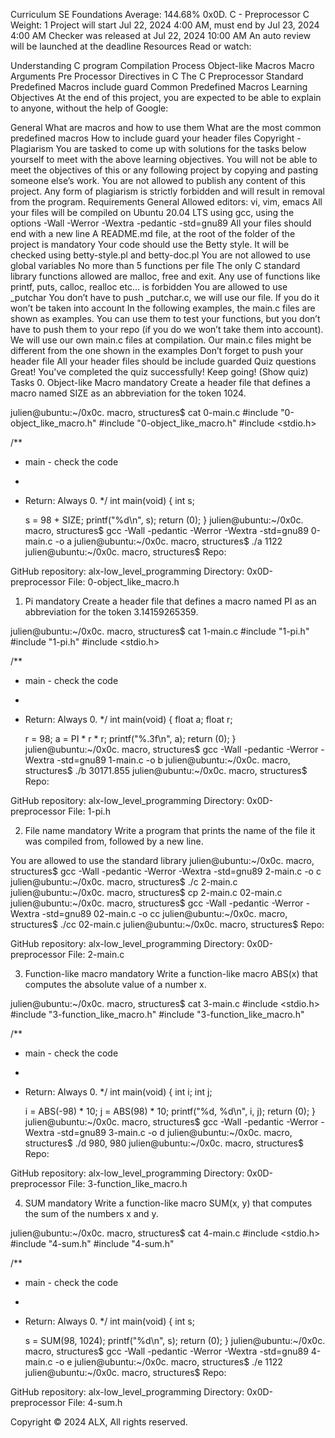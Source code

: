
Curriculum
SE Foundations
Average: 144.68%
0x0D. C - Preprocessor
C
 Weight: 1
 Project will start Jul 22, 2024 4:00 AM, must end by Jul 23, 2024 4:00 AM
 Checker was released at Jul 22, 2024 10:00 AM
 An auto review will be launched at the deadline
Resources
Read or watch:

Understanding C program Compilation Process
Object-like Macros
Macro Arguments
Pre Processor Directives in C
The C Preprocessor
Standard Predefined Macros
include guard
Common Predefined Macros
Learning Objectives
At the end of this project, you are expected to be able to explain to anyone, without the help of Google:

General
What are macros and how to use them
What are the most common predefined macros
How to include guard your header files
Copyright - Plagiarism
You are tasked to come up with solutions for the tasks below yourself to meet with the above learning objectives.
You will not be able to meet the objectives of this or any following project by copying and pasting someone else’s work.
You are not allowed to publish any content of this project.
Any form of plagiarism is strictly forbidden and will result in removal from the program.
Requirements
General
Allowed editors: vi, vim, emacs
All your files will be compiled on Ubuntu 20.04 LTS using gcc, using the options -Wall -Werror -Wextra -pedantic -std=gnu89
All your files should end with a new line
A README.md file, at the root of the folder of the project is mandatory
Your code should use the Betty style. It will be checked using betty-style.pl and betty-doc.pl
You are not allowed to use global variables
No more than 5 functions per file
The only C standard library functions allowed are malloc, free and exit. Any use of functions like printf, puts, calloc, realloc etc… is forbidden
You are allowed to use _putchar
You don’t have to push _putchar.c, we will use our file. If you do it won’t be taken into account
In the following examples, the main.c files are shown as examples. You can use them to test your functions, but you don’t have to push them to your repo (if you do we won’t take them into account). We will use our own main.c files at compilation. Our main.c files might be different from the one shown in the examples
Don’t forget to push your header file
All your header files should be include guarded
Quiz questions
Great! You've completed the quiz successfully! Keep going! (Show quiz)
Tasks
0. Object-like Macro
mandatory
Create a header file that defines a macro named SIZE as an abbreviation for the token 1024.

julien@ubuntu:~/0x0c. macro, structures$ cat 0-main.c
#include "0-object_like_macro.h"
#include "0-object_like_macro.h"
#include <stdio.h>

/**
 * main - check the code
 *
 * Return: Always 0.
 */
int main(void)
{
    int s;

    s = 98 + SIZE;
    printf("%d\n", s);
    return (0);
}
julien@ubuntu:~/0x0c. macro, structures$ gcc -Wall -pedantic -Werror -Wextra -std=gnu89 0-main.c -o a
julien@ubuntu:~/0x0c. macro, structures$ ./a 
1122
julien@ubuntu:~/0x0c. macro, structures$ 
Repo:

GitHub repository: alx-low_level_programming
Directory: 0x0D-preprocessor
File: 0-object_like_macro.h
  
1. Pi
mandatory
Create a header file that defines a macro named PI as an abbreviation for the token 3.14159265359.

julien@ubuntu:~/0x0c. macro, structures$ cat 1-main.c
#include "1-pi.h"
#include "1-pi.h"
#include <stdio.h>

/**
 * main - check the code
 *
 * Return: Always 0.
 */
int main(void)
{
    float a;
    float r;

    r = 98;
    a = PI * r * r;
    printf("%.3f\n", a);
    return (0);
}
julien@ubuntu:~/0x0c. macro, structures$ gcc -Wall -pedantic -Werror -Wextra -std=gnu89 1-main.c -o b
julien@ubuntu:~/0x0c. macro, structures$ ./b
30171.855
julien@ubuntu:~/0x0c. macro, structures$ 
Repo:

GitHub repository: alx-low_level_programming
Directory: 0x0D-preprocessor
File: 1-pi.h
  
2. File name
mandatory
Write a program that prints the name of the file it was compiled from, followed by a new line.

You are allowed to use the standard library
julien@ubuntu:~/0x0c. macro, structures$ gcc -Wall -pedantic -Werror -Wextra -std=gnu89 2-main.c -o c
julien@ubuntu:~/0x0c. macro, structures$ ./c 
2-main.c
julien@ubuntu:~/0x0c. macro, structures$ cp 2-main.c 02-main.c
julien@ubuntu:~/0x0c. macro, structures$ gcc -Wall -pedantic -Werror -Wextra -std=gnu89 02-main.c -o cc
julien@ubuntu:~/0x0c. macro, structures$ ./cc
02-main.c
julien@ubuntu:~/0x0c. macro, structures$ 
Repo:

GitHub repository: alx-low_level_programming
Directory: 0x0D-preprocessor
File: 2-main.c
  
3. Function-like macro
mandatory
Write a function-like macro ABS(x) that computes the absolute value of a number x.

julien@ubuntu:~/0x0c. macro, structures$ cat 3-main.c
#include <stdio.h>
#include "3-function_like_macro.h"
#include "3-function_like_macro.h"

/**
 * main - check the code
 *
 * Return: Always 0.
 */
int main(void)
{
    int i;
    int j;

    i = ABS(-98) * 10;
    j = ABS(98) * 10;
    printf("%d, %d\n", i, j);
    return (0);
}
julien@ubuntu:~/0x0c. macro, structures$ gcc -Wall -pedantic -Werror -Wextra -std=gnu89 3-main.c -o d
julien@ubuntu:~/0x0c. macro, structures$ ./d 
980, 980
julien@ubuntu:~/0x0c. macro, structures$ 
Repo:

GitHub repository: alx-low_level_programming
Directory: 0x0D-preprocessor
File: 3-function_like_macro.h
  
4. SUM
mandatory
Write a function-like macro SUM(x, y) that computes the sum of the numbers x and y.

julien@ubuntu:~/0x0c. macro, structures$ cat 4-main.c
#include <stdio.h>
#include "4-sum.h"
#include "4-sum.h"

/**
 * main - check the code
 *
 * Return: Always 0.
 */
int main(void)
{
    int s;

    s = SUM(98, 1024);
    printf("%d\n", s);
    return (0);
}
julien@ubuntu:~/0x0c. macro, structures$ gcc -Wall -pedantic -Werror -Wextra -std=gnu89 4-main.c -o e
julien@ubuntu:~/0x0c. macro, structures$ ./e 
1122
julien@ubuntu:~/0x0c. macro, structures$ 
Repo:

GitHub repository: alx-low_level_programming
Directory: 0x0D-preprocessor
File: 4-sum.h
  
Copyright © 2024 ALX, All rights reserved.

